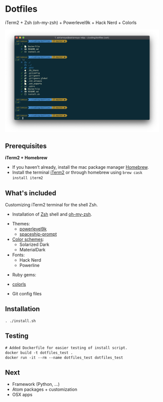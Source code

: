 # Dotfiles

iTerm2 + Zsh (oh-my-zsh) + Powerlevel9k + Hack Nerd + Colorls

![](iterm2.png)

## Prerequisites

__iTerm2 + Homebrew__

* If you haven’t already, install the mac package manager [Homebrew](https://docs.brew.sh/Installation.html).
* Install the terminal [iTerm2](https://www.iterm2.com/downloads.html) or through homebrew using `brew cask install iterm2`

## What's included

Customizing iTerm2 terminal for the shell Zsh.

* Installation of [Zsh](http://www.zsh.org/) shell and [oh-my-zsh](https://github.com/robbyrussell/oh-my-zsh).
 - Themes:
   - [powerlevel9k](https://github.com/bhilburn/powerlevel9k)
   - [spaceship-prompt](https://github.com/denysdovhan/spaceship-prompt)
 - [Color schemes](https://github.com/mbadolato/iTerm2-Color-Schemes):
   - Solarized Dark
   - MaterialDark
 - Fonts:
   - Hack Nerd
   - Powerline
* Ruby gems:
 - [colorls](https://github.com/athityakumar/colorls)
* Git config files

## Installation

```shell
. ./install.sh
```

## Testing

```shell
# Added Dockerfile for easier testing of install script.
docker build -t dotfiles_test .
docker run -it --rm --name dotfiles_test dotfiles_test
```

## Next

* Framework (Python, ...)
* Atom packages + customization
* OSX apps

